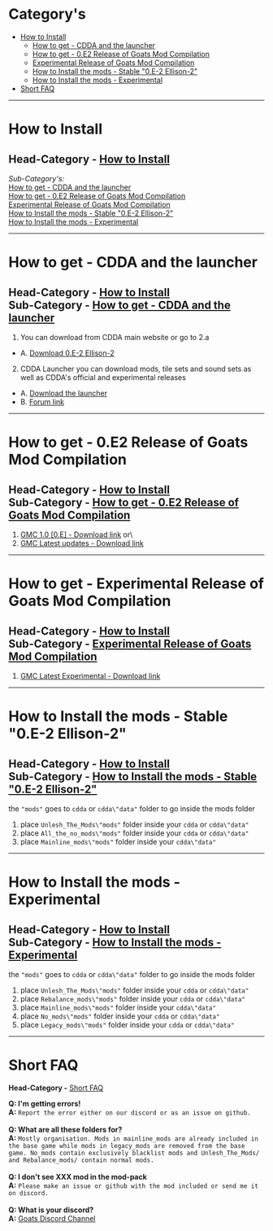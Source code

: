 # Category's


+ [How to Install](#how-to-install)
  - [How to get - CDDA and the launcher](#how-to-get---cdda-and-the-launcher)
  - [How to get - 0.E2 Release of Goats Mod Compilation](#how-to-get---0.e2-release-of-goats-mod-compilation)
  - [Experimental Release of Goats Mod Compilation](#experimental-release-of-goats-mod-compilation)
  - [How to Install the mods - Stable "0.E-2 Ellison-2"](#how-to-install-the-mods---stable-"0.e-2-ellison-2")
  - [How to Install the mods - Experimental](#how-to-install-the-mods---experimental)
+ [Short FAQ](#short-faq)

---

# How to Install
**Head-Category -** [How to Install](#how-to-install)
---

*Sub-Category's:*\
[How to get - CDDA and the launcher](#how-to-get---cdda-and-the-launcher)\
[How to get - 0.E2 Release of Goats Mod Compilation](#how-to-get---0.e2-release-of-goats-mod-compilation)\
[Experimental Release of Goats Mod Compilation](#experimental-release-of-goats-mod-compilation)\
[How to Install the mods - Stable "0.E-2 Ellison-2"](#how-to-install-the-mods---stable-"0.e-2-ellison-2")\
[How to Install the mods - Experimental](#how-to-install-the-mods---experimental)

---

# How to get - CDDA and the launcher
**Head-Category -** [How to Install](#how-to-install)\
**Sub-Category -** [How to get - CDDA and the launcher](#how-to-get---cdda-and-the-launcher)
---

1. You can download from CDDA main website or go to 2.a
* A. [Download 0.E-2 Ellison-2](https://cataclysmdda.org/releases/)
2. CDDA Launcher you can download mods, tile sets and sound sets as well as CDDA's official and experimental releases
* A. [Download the launcher](https://github.com/remyroy/CDDA-Game-Launcher/releases)
* B. [Forum link](https://discourse.cataclysmdda.org/t/cdda-game-launcher-automatic-updates-and-more/11168)

---

# How to get - 0.E2 Release of Goats Mod Compilation
**Head-Category -** [How to Install](#how-to-install)\
**Sub-Category -** [How to get - 0.E2 Release of Goats Mod Compilation](#how-to-get---0.e2-release-of-goats-mod-compilation)
---

1. [GMC 1.0 [0.E] - Download link](https://github.com/TheGoatGod/Goats-Mod-Compilation/releases/tag/1.0c)
or\
2. [GMC Latest updates - Download link](https://github.com/TheGoatGod/Goats-Mod-Compilation/tree/GMC-E)

---

# How to get - Experimental Release of Goats Mod Compilation
**Head-Category -** [How to Install](#how-to-install)\
**Sub-Category -** [Experimental Release of Goats Mod Compilation](#experimental-release-of-goats-mod-compilation)
---
1. [GMC Latest Experimental - Download link](https://github.com/TheGoatGod/Goats-Mod-Compilation/tree/Experimental-Mod-Pack)

---

# How to Install the mods - Stable "0.E-2 Ellison-2"
**Head-Category -** [How to Install](#how-to-install)\
**Sub-Category -** [How to Install the mods - Stable "0.E-2 Ellison-2"](#how-to-install-the-mods---stable-"0.e-2-ellison-2")
---

the  `"mods"`  goes to  `cdda`  or  `cdda\"data"`  folder to go inside the mods folder

1. place `Unlesh_The_Mods\"mods"` folder inside your `cdda` or `cdda\"data"`
2. place `All_the_no_mods\"mods"` folder inside your `cdda` or `cdda\"data"`
3. place `Mainline_mods\"mods"` folder inside your `cdda\"data"`
---

# How to Install the mods - Experimental
**Head-Category -** [How to Install](#how-to-install)\
**Sub-Category -** [How to Install the mods - Experimental](#how-to-install-the-mods---experimental)
---
the `"mods"` goes to `cdda` or `cdda\"data"` folder to go  inside the mods folder

1. place `Unlesh_The_Mods\"mods"` folder inside your `cdda` or `cdda\"data"`
2. place `Rebalance_mods\"mods"` folder inside your `cdda` or `cdda\"data"`
3. place `Mainline_mods\"mods"` folder inside your `cdda\"data"`
4. place `No_mods\"mods"` folder inside your `cdda` or `cdda\"data"`
5. place `Legacy_mods\"mods"` folder inside your `cdda` or `cdda\"data"`

---

# Short FAQ
**Head-Category -** [Short FAQ](#short-faq)

**Q: I'm getting errors!**\
**A:** `Report the error either on our discord or as an issue on github.`\
\
**Q: What are all these folders for?**\
**A:** `Mostly organisation. Mods in mainline_mods are already included in the base game while mods in legacy_mods are removed from the base game.
   No_mods contain exclusively blacklist mods and Unlesh_The_Mods/ and Rebalance_mods/ contain normal mods.`\
\
**Q: I don't see XXX mod in the mod-pack**\
**A:** `Please make an issue or github with the mod included or send me it on discord.`\
\
**Q: What is your discord?**\
**A:** [Goats Discord Channel](https://discord.gg/gG6qpjZ)
